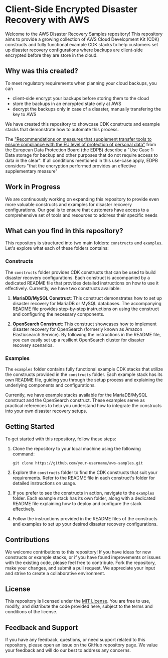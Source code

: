 # Client-Side Encrypted Disaster Recovery with AWS

Welcome to the AWS Disaster Recovery Samples repository! This repository aims to provide a growing collection of AWS Cloud Development Kit (CDK) constructs and fully functional example CDK stacks to help customers set up disaster recovery configurations where backups are client-side encrypted before they are store in the cloud.

## Why was this created?

To meet regulatory requirements when planning your cloud backups, you can
- client-side encrypt your backups before storing them to the cloud
- store the backups in an encrypted state only at AWS
- decrypt the backups only in case of a disaster, manually transfering the key to AWS

We have created this repository to showcase CDK constructs and example stacks that demonstrate how to automate this process.

The ["Recommendations on measures that supplement transfer tools to ensure compliance with the EU level of protection of personal data"](https://edpb.europa.eu/sites/default/files/consultation/edpb_recommendations_202001_supplementarymeasurestransferstools_en.pdf) from the European Data Protection Board (the EDPB) describe a "Use Case 1: Data storage for backup and other purposes that do not require access to data in the clear". If all conditions mentioned in this use-case apply, EDPB considers "that the encryption performed provides an effective supplementary measure"

## Work in Progress
We are continuously working on expanding this repository to provide even more valuable constructs and examples for disaster recovery configurations. Our goal is to ensure that customers have access to a comprehensive set of tools and resources to address their specific needs

## What can you find in this repository?

This repository is structured into two main folders: `constructs` and `examples`. Let's explore what each of these folders contains:

### Constructs

The `constructs` folder provides CDK constructs that can be used to build disaster recovery configurations. Each construct is accompanied by a dedicated README file that provides detailed instructions on how to use it effectively. Currently, we have two constructs available:

1. **MariaDB/MySQL Construct**: This construct demonstrates how to set up disaster recovery for MariaDB or MySQL databases. The accompanying README file provides step-by-step instructions on using the construct and configuring the necessary components.

2. **OpenSearch Construct**: This construct showcases how to implement disaster recovery for OpenSearch (formerly known as Amazon Elasticsearch Service). By following the instructions in the README file, you can easily set up a resilient OpenSearch cluster for disaster recovery scenarios.

### Examples

The `examples` folder contains fully functional example CDK stacks that utilize the constructs provided in the `constructs` folder. Each example stack has its own README file, guiding you through the setup process and explaining the underlying components and configurations.

Currently, we have example stacks available for the MariaDB/MySQL construct and the OpenSearch construct. These examples serve as practical references to help you understand how to integrate the constructs into your own disaster recovery setups.

## Getting Started

To get started with this repository, follow these steps:

1. Clone the repository to your local machine using the following command:
   ```
   git clone https://github.com/your-username/aws-samples.git
   ```

2. Explore the `constructs` folder to find the CDK constructs that suit your requirements. Refer to the README file in each construct's folder for detailed instructions on usage.

3. If you prefer to see the constructs in action, navigate to the `examples` folder. Each example stack has its own folder, along with a dedicated README file explaining how to deploy and configure the stack effectively.

4. Follow the instructions provided in the README files of the constructs and examples to set up your desired disaster recovery configurations.



## Contributions

We welcome contributions to this repository! If you have ideas for new constructs or example stacks, or if you have found improvements or issues with the existing code, please feel free to contribute. Fork the repository, make your changes, and submit a pull request. We appreciate your input and strive to create a collaborative environment.

## License

This repository is licensed under the [MIT License](LICENSE). You are free to use, modify, and distribute the code provided here, subject to the terms and conditions of the license.

## Feedback and Support

If you have any feedback, questions, or need support related to this repository, please open an issue on the GitHub repository page. We value your feedback and will do our best to address any concerns.